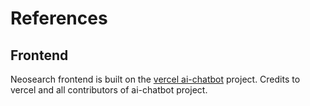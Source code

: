 # References

## Frontend

Neosearch frontend is built on the [vercel ai-chatbot](https://github.com/vercel/ai-chatbot) project.
Credits to vercel and all contributors of ai-chatbot project.
